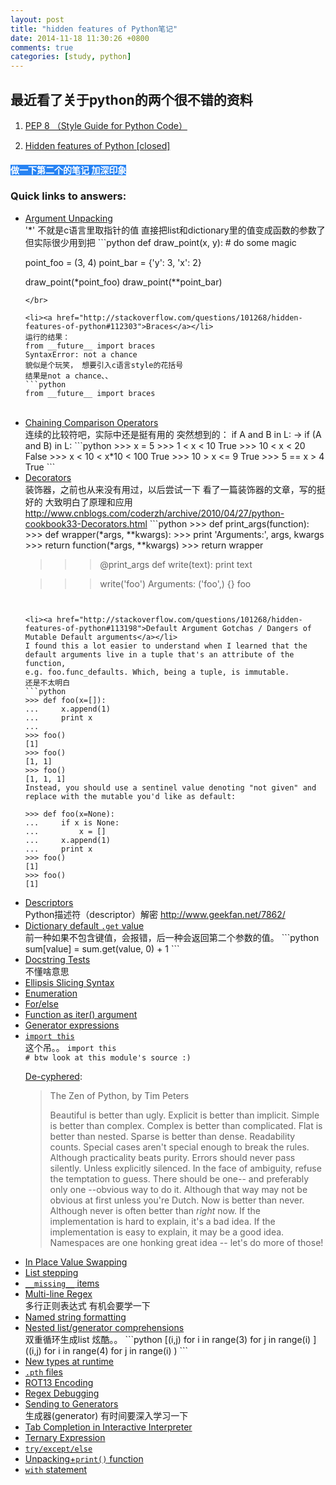 ```yaml
---
layout: post
title: "hidden features of Python笔记"
date: 2014-11-18 11:30:26 +0800
comments: true
categories: [study, python]
---
```


## 最近看了关于python的两个很不错的资料 

1. <a href="http://legacy.python.org/dev/peps/pep-0008/#blank-lines" >PEP 8 （Style Guide for Python Code）</a>   

1. <a href="http://stackoverflow.com/questions/101268/hidden-features-of-python">Hidden features of Python [closed]</a>

#### <a style="background-color:#2783F3;color:#fff">做一下第二个的笔记 加深印象</a>
<!--more-->

<h3>Quick links to answers:</h3>
<ul>
<li><a href="http://stackoverflow.com/questions/101268/hidden-features-of-python#111176">Argument Unpacking</a></li>
'*' 不就是c语言里取指针的值  
直接把list和dictionary里的值变成函数的参数了  
但实际很少用到把 
```python
def draw_point(x, y):
    # do some magic

point_foo = (3, 4)
point_bar = {'y': 3, 'x': 2}

draw_point(*point_foo)
draw_point(**point_bar)
```
</br>

<li><a href="http://stackoverflow.com/questions/101268/hidden-features-of-python#112303">Braces</a></li>
运行的结果：     
from __future__ import braces    
SyntaxError: not a chance    
貌似是个玩笑， 想要引入c语言style的花括号    
结果是not a chance、、     
```python
from __future__ import braces
```
</br>


<li><a href="http://stackoverflow.com/questions/101268/hidden-features-of-python#101945">Chaining Comparison Operators</a></li>
连续的比较符吧，实际中还是挺有用的      
突然想到的：     
if A and B in L: → if (A and B) in L:     
```python
>>> x = 5
>>> 1 < x < 10
True
>>> 10 < x < 20 
False
>>> x < 10 < x*10 < 100
True
>>> 10 > x <= 9
True
>>> 5 == x > 4
True
```
</br>

<li><a href="http://stackoverflow.com/questions/101268/hidden-features-of-python#101447">Decorators</a></li>
装饰器，之前也从来没有用过，以后尝试一下       
看了一篇装饰器的文章，写的挺好的     
大致明白了原理和应用      
<a href="http://www.cnblogs.com/coderzh/archive/2010/04/27/python-cookbook33-Decorators.html">http://www.cnblogs.com/coderzh/archive/2010/04/27/python-cookbook33-Decorators.html</a>
```python
>>> def print_args(function):
>>>     def wrapper(*args, **kwargs):
>>>         print 'Arguments:', args, kwargs
>>>         return function(*args, **kwargs)
>>>     return wrapper

>>> @print_args
>>> def write(text):
>>>     print text

>>> write('foo')
Arguments: ('foo',) {}
foo
```   


<li><a href="http://stackoverflow.com/questions/101268/hidden-features-of-python#113198">Default Argument Gotchas / Dangers of Mutable Default arguments</a></li>
I found this a lot easier to understand when I learned that the default arguments live in a tuple that's an attribute of the function,     
e.g. foo.func_defaults. Which, being a tuple, is immutable.     
还是不太明白     
```python
>>> def foo(x=[]):
...     x.append(1)
...     print x
... 
>>> foo()
[1]
>>> foo()
[1, 1]
>>> foo()
[1, 1, 1]
Instead, you should use a sentinel value denoting "not given" and replace with the mutable you'd like as default:

>>> def foo(x=None):
...     if x is None:
...         x = []
...     x.append(1)
...     print x
>>> foo()
[1]
>>> foo()
[1]
```


<li><a href="http://stackoverflow.com/questions/101268/hidden-features-of-python#102062">Descriptors</a></li>
Python描述符（descriptor）解密
<a href="http://www.geekfan.net/7862/">http://www.geekfan.net/7862/</a>

<li><a href="http://stackoverflow.com/questions/101268/hidden-features-of-python#111970">Dictionary default <code>.get</code> value</a></li>
前一种如果不包含键值，会报错，后一种会返回第二个参数的值。
```python
sum[value] = sum.get(value, 0) + 1
```


<li><a href="http://stackoverflow.com/questions/101268/hidden-features-of-python#102065">Docstring Tests</a></li>
不懂啥意思   



<li><a href="http://stackoverflow.com/questions/101268/hidden-features-of-python/112316#112316">Ellipsis Slicing Syntax</a></li>
<li><a href="http://stackoverflow.com/questions/101268/hidden-features-of-python#117116">Enumeration</a></li>
<li><a href="http://stackoverflow.com/questions/101268/hidden-features-of-python#114420">For/else</a></li>
<li><a href="http://stackoverflow.com/questions/101268/hidden-features-of-python#102202">Function as iter() argument</a></li>
<li><a href="http://stackoverflow.com/questions/101268/hidden-features-of-python#101310">Generator expressions</a></li>
<li><a href="http://stackoverflow.com/questions/101268/hidden-features-of-python#101276"><code>import this</code></a></li>
这个吊。。
<code><span class="kwd">import</span><span class="pln"> this
</span><span class="com"># btw look at this module's source :)</span></code>
<p><a href="http://svn.python.org/view/python/trunk/Lib/this.py?view=markup" rel="nofollow">De-cyphered</a>:</p>
<blockquote>
  <p>The Zen of Python, by Tim Peters    </p>
  
  <p>Beautiful is better than ugly.
  Explicit is better than implicit.
  Simple is better than complex.
  Complex is better than complicated.
  Flat is better than nested.
  Sparse is better than dense.
  Readability counts.
  Special cases aren't special enough to break the rules.
  Although practicality beats purity.
  Errors should never pass silently.
  Unless explicitly silenced.
  In the face of ambiguity, refuse the temptation to guess.
  There should be one-- and preferably only one --obvious way to do it.
  Although that way may not be obvious at first unless you're Dutch.
  Now is better than never.
  Although never is often better than <em>right</em> now.
  If the implementation is hard to explain, it's a bad idea.
  If the implementation is easy to explain, it may be a good idea.
  Namespaces are one honking great idea -- let's do more of those!  </p>
</blockquote>

<li><a href="http://stackoverflow.com/questions/101268/hidden-features-of-python#102037">In Place Value Swapping</a></li>
<li><a href="http://stackoverflow.com/questions/101268/hidden-features-of-python#101840">List stepping</a></li>
<li><a href="http://stackoverflow.com/questions/101268/hidden-features-of-python#112286"><code>__missing__</code> items</a></li>
<li><a href="http://stackoverflow.com/questions/101268/hidden-features-of-python#101537">Multi-line Regex</a></li>
多行正则表达式
有机会要学一下
<li><a href="http://stackoverflow.com/questions/101268/hidden-features-of-python#113164">Named string formatting</a></li>
<li><a href="http://stackoverflow.com/questions/101268/hidden-features-of-python#101549">Nested list/generator comprehensions</a></li>
双重循环生成list
炫酷。。
```python
[(i,j) for i in range(3) for j in range(i) ]      
((i,j) for i in range(4) for j in range(i) )  
```
<li><a href="http://stackoverflow.com/questions/101268/hidden-features-of-python#108297">New types at runtime</a></li>


<li><a href="http://stackoverflow.com/questions/101268/hidden-features-of-python#113833"><code>.pth</code> files</a></li>
<li><a href="http://stackoverflow.com/questions/101268/hidden-features-of-python#1024693">ROT13 Encoding</a></li>
<li><a href="http://stackoverflow.com/questions/101268/hidden-features-of-python#143636">Regex Debugging</a></li>
<li><a href="http://stackoverflow.com/questions/101268/hidden-features-of-python#101739">Sending to Generators</a></li>
生成器(generator) 有时间要深入学习一下
<li><a href="http://stackoverflow.com/questions/101268/hidden-features-of-python#168270">Tab Completion in Interactive Interpreter</a></li>
<li><a href="http://stackoverflow.com/questions/101268/hidden-features-of-python#116480">Ternary Expression</a></li>
<li><a href="http://stackoverflow.com/questions/101268/hidden-features-of-python#114157"><code>try/except/else</code></a></li>
<li><a href="http://stackoverflow.com/questions/101268/hidden-features-of-python#3267903">Unpacking+<code>print()</code> function</a></li>
<li><a href="http://stackoverflow.com/questions/101268/hidden-features-of-python#109182"><code>with</code> statement</a></li>
</ul>

